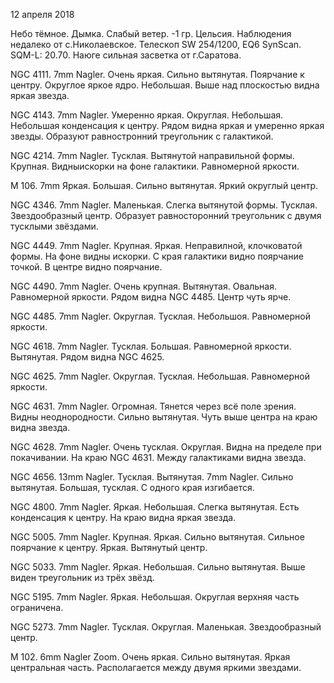 12 апреля 2018

Небо тёмное. Дымка. Слабый ветер. -1 гр. Цельсия. Наблюдения недалеко от с.Николаевское. Телескоп SW 254/1200, EQ6 SynScan. SQM-L: 20.70. Наюге сильная засветка от г.Саратова.

NGC 4111. 7mm Nagler. Очень яркая. Сильно вытянутая. Поярчание к центру. Округлое яркое ядро. Небольшая. Выше над плоскостью видна яркая звезда.

NGC 4143. 7mm Nagler. Умеренно яркая. Округлая. Небольшая. Небольшая конденсация к центру. Рядом видна яркая и умеренно яркая звезды. Образуют равностронний треугольник с галактикой.

NGC 4214. 7mm Nagler. Тусклая. Вытянутой направильной формы. Крупная. Видныискорки на фоне галактики. Равномерной яркости.

M 106. 7mm Яркая. Большая. Сильно вытянутая. Яркий округлый центр.

NGC 4346. 7mm Nagler. Маленькая. Слегка вытянутой формы. Тусклая. Звездообразный центр. Образует равносторонний треугольник с двумя тусклыми звёздами.

NGC 4449. 7mm Nagler. Крупная. Яркая. Неправилной, клочковатой формы. На фоне видны искорки. С края галактики видно поярчание точкой. В центре видно поярчание.

NGC 4490. 7mm Nagler. Очень крупная. Вытянутая. Овальная. Равномерной яркости. Рядом видна NGC 4485. Центр чуть ярче.

NGC 4485. 7mm Nagler. Округлая. Тусклая. Небольшоя. Равномерной яркости.

NGC 4618. 7mm Nagler. Тусклая. Большая. Равномерной яркости. Вытянутая. Рядом видна NGC 4625.

NGC 4625. 7mm Nagler. Округлая. Тусклая. Небольшая. Равномерной яркости.

NGC 4631. 7mm Nagler. Огромная. Тянется через всё поле зрения. Видны неоднородности.  Сильно вытянутая. Чуть выше центра на краю видна звезда.

NGC 4628. 7mm Nagler. Очень тусклая. Округлая. Видна на пределе при покачивании. На краю NGC 4631. Между галактиками видна звезда.

NGC 4656. 13mm Nagler. Тусклая. Вытянутая. 7mm Nagler. Сильно вытянутая. Большая, тусклая. С одного края изгибается.

NGC 4800. 7mm Nagler. Яркая. Небольшая. Слегка вытянутая. Есть конденсация к центру. На краю видна яркая звезда.

NGC 5005. 7mm Nagler. Крупная. Яркая. Сильно вытянутая. Сильное поярчание к центру. Яркая. Вытянутый центр.

NGC 5033. 7mm Nagler. Яркая. Небольшая. Сильно вытянутая. Выше виден треугольник из трёх звёзд.

NGC 5195. 7mm Nagler. Яркая. Небольшая. Округлая верхняя часть ограничена.

NGC 5273. 7mm Nagler. Тусклая. Округлая. Маленькая. Звездообразный центр.

M 102. 6mm Nagler Zoom. Очень яркая. Сильно вытянутая. Яркая центральная часть. Располагается между двумя яркими звездами.